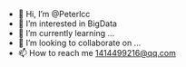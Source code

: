 - 👋 Hi, I’m @Peterlcc
- 👀 I’m interested in BigData
- 🌱 I’m currently learning ...
- 💞️ I’m looking to collaborate on ...
- 📫 How to reach me 1414499216@qq.com

<!---
Peterlcc/Peterlcc is a ✨ special ✨ repository because its `README.md` (this file) appears on your GitHub profile.
You can click the Preview link to take a look at your changes.
--->
